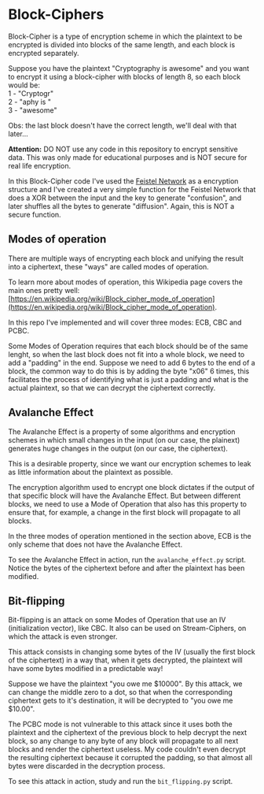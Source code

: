 # Block-Ciphers
Block-Cipher is a type of encryption scheme in which the plaintext to be encrypted is divided into blocks of the same length, and each block is encrypted separately.

Suppose you have the plaintext "Cryptography is awesome" and you want to encrypt it using a block-cipher with blocks of length 8, so each block would be:<br>
1 - "Cryptogr"<br>
2 - "aphy is "<br>
3 - "awesome"

Obs: the last block doesn't have the correct length, we'll deal with that later...

**Attention:** DO NOT use any code in this repository to encrypt sensitive data. This was only made for educational purposes and is NOT secure for real life encryption.

In this Block-Cipher code I've used the [Feistel Network](https://en.wikipedia.org/wiki/Feistel_cipher) as a encryption structure and I've created a very simple function for the Feistel Network that does a XOR between the input and the key to generate "confusion", and later shuffles all the bytes to generate "diffusion". Again, this is NOT a secure function.

## Modes of operation
There are multiple ways of encrypting each block and unifying the result into a ciphertext, these "ways" are called modes of operation.

To learn more about modes of operation, this Wikipedia page covers the main ones pretty well: [https://en.wikipedia.org/wiki/Block_cipher_mode_of_operation](https://en.wikipedia.org/wiki/Block_cipher_mode_of_operation).

In this repo I've implemented and will cover three modes: ECB, CBC and PCBC.

Some Modes of Operation requires that each block should be of the same lenght, so when the last block does not fit into a whole block, we need to add a "padding" in the end. Suppose we need to add 6 bytes to the end of a block, the common way to do this is by adding the byte "x06" 6 times, this facilitates the process of identifying what is just a padding and what is the actual plaintext, so that we can decrypt the ciphertext correctly.

## Avalanche Effect
The Avalanche Effect is a property of some algorithms and encryption schemes in which small changes in the input (on our case, the plainext) generates huge changes in the output (on our case, the ciphertext).

This is a desirable property, since we want our encryption schemes to leak as little information about the plaintext as possible.

The encryption algorithm used to encrypt one block dictates if the output of that specific block will have the Avalanche Effect. But between different blocks, we need to use a Mode of Operation that also has this property to ensure that, for example, a change in the first block will propagate to all blocks.

In the three modes of operation mentioned in the section above, ECB is the only scheme that does not have the Avalanche Effect.

To see the Avalanche Effect in action, run the `avalanche_effect.py` script. Notice the bytes of the ciphertext before and after the plaintext has been modified.

## Bit-flipping
Bit-flipping is an attack on some Modes of Operation that use an IV (initialization vector), like CBC. It also can be used on Stream-Ciphers, on which the attack is even stronger.

This attack consists in changing some bytes of the IV (usually the first block of the ciphertext) in a way that, when it gets decrypted, the plaintext will have some bytes modified in a predictable way!

Suppose we have the plaintext "you owe me $10000". By this attack, we can change the middle zero to a dot, so that when the corresponding ciphertext gets to it's destination, it will be decrypted to "you owe me $10.00".

The PCBC mode is not vulnerable to this attack since it uses both the plaintext and the ciphertext of the previous block to help decrypt the next block, so any change to any byte of any block will propagate to all next blocks and render the ciphertext useless. My code couldn't even decrypt the resulting ciphertext because it corrupted the padding, so that almost all bytes were discarded in the decryption process.

To see this attack in action, study and run the `bit_flipping.py` script.
